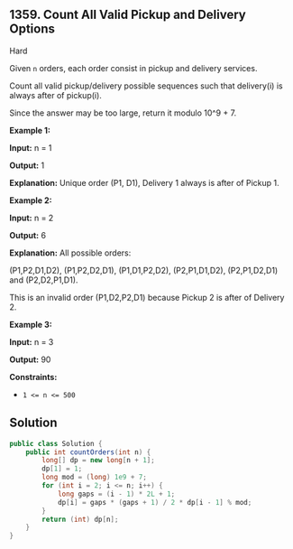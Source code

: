 ## 1359\. Count All Valid Pickup and Delivery Options

Hard

Given `n` orders, each order consist in pickup and delivery services.

Count all valid pickup/delivery possible sequences such that delivery(i) is always after of pickup(i).

Since the answer may be too large, return it modulo 10^9 + 7.

**Example 1:**

**Input:** n = 1

**Output:** 1

**Explanation:** Unique order (P1, D1), Delivery 1 always is after of Pickup 1.

**Example 2:**

**Input:** n = 2

**Output:** 6

**Explanation:** All possible orders: 

(P1,P2,D1,D2), (P1,P2,D2,D1), (P1,D1,P2,D2), (P2,P1,D1,D2), (P2,P1,D2,D1) and (P2,D2,P1,D1). 

This is an invalid order (P1,D2,P2,D1) because Pickup 2 is after of Delivery 2.

**Example 3:**

**Input:** n = 3

**Output:** 90

**Constraints:**

*   `1 <= n <= 500`

## Solution

```java
public class Solution {
    public int countOrders(int n) {
        long[] dp = new long[n + 1];
        dp[1] = 1;
        long mod = (long) 1e9 + 7;
        for (int i = 2; i <= n; i++) {
            long gaps = (i - 1) * 2L + 1;
            dp[i] = gaps * (gaps + 1) / 2 * dp[i - 1] % mod;
        }
        return (int) dp[n];
    }
}
```
